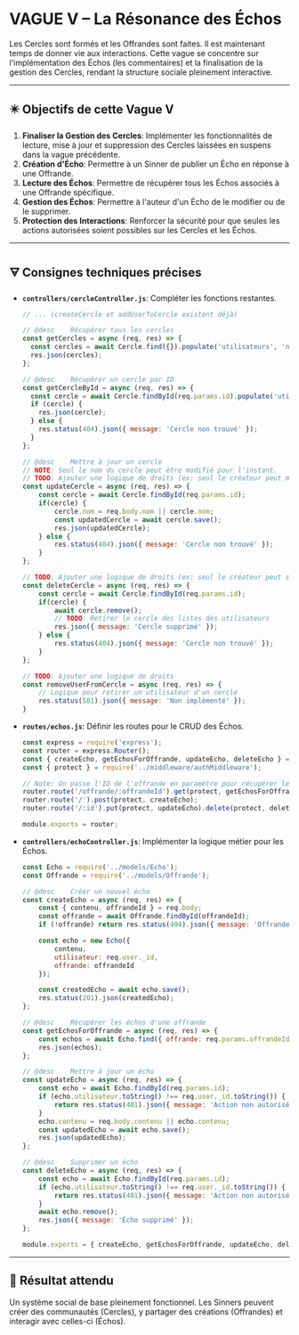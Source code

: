 # VAGUE V – La Résonance des Échos

Les Cercles sont formés et les Offrandes sont faites. Il est maintenant temps de donner vie aux interactions. Cette vague se concentre sur l'implémentation des Échos (les commentaires) et la finalisation de la gestion des Cercles, rendant la structure sociale pleinement interactive.

---

## ✴️ Objectifs de cette Vague V

1.  **Finaliser la Gestion des Cercles**: Implémenter les fonctionnalités de lecture, mise à jour et suppression des Cercles laissées en suspens dans la vague précédente.
2.  **Création d'Écho**: Permettre à un Sinner de publier un Écho en réponse à une Offrande.
3.  **Lecture des Échos**: Permettre de récupérer tous les Échos associés à une Offrande spécifique.
4.  **Gestion des Échos**: Permettre à l'auteur d'un Écho de le modifier ou de le supprimer.
5.  **Protection des Interactions**: Renforcer la sécurité pour que seules les actions autorisées soient possibles sur les Cercles et les Échos.

---

## 🜃 Consignes techniques précises

*   **`controllers/cercleController.js`**: Compléter les fonctions restantes.

    ```javascript
    // ... (createCercle et addUserToCercle existent déjà)

    // @desc    Récupérer tous les cercles
    const getCercles = async (req, res) => {
      const cercles = await Cercle.find({}).populate('utilisateurs', 'nom');
      res.json(cercles);
    };

    // @desc    Récupérer un cercle par ID
    const getCercleById = async (req, res) => {
      const cercle = await Cercle.findById(req.params.id).populate('utilisateurs', 'nom');
      if (cercle) {
        res.json(cercle);
      } else {
        res.status(404).json({ message: 'Cercle non trouvé' });
      }
    };

    // @desc    Mettre à jour un cercle
    // NOTE: Seul le nom du cercle peut être modifié pour l'instant.
    // TODO: Ajouter une logique de droits (ex: seul le créateur peut modifier)
    const updateCercle = async (req, res) => {
        const cercle = await Cercle.findById(req.params.id);
        if(cercle) {
            cercle.nom = req.body.nom || cercle.nom;
            const updatedCercle = await cercle.save();
            res.json(updatedCercle);
        } else {
            res.status(404).json({ message: 'Cercle non trouvé' });
        }
    };
    
    // TODO: Ajouter une logique de droits (ex: seul le créateur peut supprimer)
    const deleteCercle = async (req, res) => {
        const cercle = await Cercle.findById(req.params.id);
        if(cercle) {
            await cercle.remove();
            // TODO: Retirer le cercle des listes des utilisateurs
            res.json({ message: 'Cercle supprimé' });
        } else {
            res.status(404).json({ message: 'Cercle non trouvé' });
        }
    };

    // TODO: Ajouter une logique de droits
    const removeUserFromCercle = async (req, res) => {
        // Logique pour retirer un utilisateur d'un cercle
        res.status(501).json({ message: 'Non implémenté' });
    }
    ```

*   **`routes/echos.js`**: Définir les routes pour le CRUD des Échos.

    ```javascript
    const express = require('express');
    const router = express.Router();
    const { createEcho, getEchosForOffrande, updateEcho, deleteEcho } = require('../controllers/echoController');
    const { protect } = require('../middleware/authMiddleware');

    // Note: On passe l'ID de l'offrande en paramètre pour récupérer les échos
    router.route('/offrande/:offrandeId').get(protect, getEchosForOffrande);
    router.route('/').post(protect, createEcho);
    router.route('/:id').put(protect, updateEcho).delete(protect, deleteEcho);

    module.exports = router;
    ```

*   **`controllers/echoController.js`**: Implémenter la logique métier pour les Échos.

    ```javascript
    const Echo = require('../models/Echo');
    const Offrande = require('../models/Offrande');

    // @desc    Créer un nouvel écho
    const createEcho = async (req, res) => {
        const { contenu, offrandeId } = req.body;
        const offrande = await Offrande.findById(offrandeId);
        if (!offrande) return res.status(404).json({ message: 'Offrande non trouvée' });

        const echo = new Echo({
            contenu,
            utilisateur: req.user._id,
            offrande: offrandeId
        });

        const createdEcho = await echo.save();
        res.status(201).json(createdEcho);
    };

    // @desc    Récupérer les échos d'une offrande
    const getEchosForOffrande = async (req, res) => {
        const echos = await Echo.find({ offrande: req.params.offrandeId }).populate('utilisateur', 'nom');
        res.json(echos);
    };

    // @desc    Mettre à jour un écho
    const updateEcho = async (req, res) => {
        const echo = await Echo.findById(req.params.id);
        if (echo.utilisateur.toString() !== req.user._id.toString()) {
            return res.status(401).json({ message: 'Action non autorisée' });
        }
        echo.contenu = req.body.contenu || echo.contenu;
        const updatedEcho = await echo.save();
        res.json(updatedEcho);
    };

    // @desc    Supprimer un écho
    const deleteEcho = async (req, res) => {
        const echo = await Echo.findById(req.params.id);
        if (echo.utilisateur.toString() !== req.user._id.toString()) {
            return res.status(401).json({ message: 'Action non autorisée' });
        }
        await echo.remove();
        res.json({ message: 'Écho supprimé' });
    };

    module.exports = { createEcho, getEchosForOffrande, updateEcho, deleteEcho };
    ```

---

## 📂 Résultat attendu

Un système social de base pleinement fonctionnel. Les Sinners peuvent créer des communautés (Cercles), y partager des créations (Offrandes) et interagir avec celles-ci (Échos).
